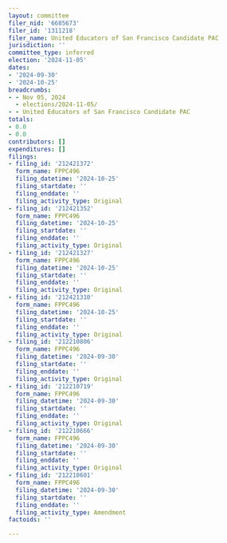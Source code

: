 ```yaml
---
layout: committee
filer_nid: '6685673'
filer_id: '1311218'
filer_name: United Educators of San Francisco Candidate PAC
jurisdiction: ''
committee_type: inferred
election: '2024-11-05'
dates:
- '2024-09-30'
- '2024-10-25'
breadcrumbs:
- - Nov 05, 2024
  - elections/2024-11-05/
- - United Educators of San Francisco Candidate PAC
totals:
- 0.0
- 0.0
contributors: []
expenditures: []
filings:
- filing_id: '212421372'
  form_name: FPPC496
  filing_datetime: '2024-10-25'
  filing_startdate: ''
  filing_enddate: ''
  filing_activity_type: Original
- filing_id: '212421352'
  form_name: FPPC496
  filing_datetime: '2024-10-25'
  filing_startdate: ''
  filing_enddate: ''
  filing_activity_type: Original
- filing_id: '212421327'
  form_name: FPPC496
  filing_datetime: '2024-10-25'
  filing_startdate: ''
  filing_enddate: ''
  filing_activity_type: Original
- filing_id: '212421310'
  form_name: FPPC496
  filing_datetime: '2024-10-25'
  filing_startdate: ''
  filing_enddate: ''
  filing_activity_type: Original
- filing_id: '212210806'
  form_name: FPPC496
  filing_datetime: '2024-09-30'
  filing_startdate: ''
  filing_enddate: ''
  filing_activity_type: Original
- filing_id: '212210719'
  form_name: FPPC496
  filing_datetime: '2024-09-30'
  filing_startdate: ''
  filing_enddate: ''
  filing_activity_type: Original
- filing_id: '212210666'
  form_name: FPPC496
  filing_datetime: '2024-09-30'
  filing_startdate: ''
  filing_enddate: ''
  filing_activity_type: Original
- filing_id: '212210601'
  form_name: FPPC496
  filing_datetime: '2024-09-30'
  filing_startdate: ''
  filing_enddate: ''
  filing_activity_type: Amendment
factoids: ''

---
```


